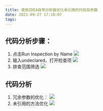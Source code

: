 ```yaml
---
title: 使用IDEA自带分析器优化未引用的代码及参数
date: 2021-09-27 17:10:07
tags:
---
```


## 代码分析步骤：

1. 点击Run Inspection by Name
![](https://414706657.oss-cn-shenzhen.aliyuncs.com/%E4%BB%A3%E7%A0%81%E4%BC%98%E5%8C%96/screenshot-20210927-101715.png)
2. 输入undeclared，打开检查项
![](https://414706657.oss-cn-shenzhen.aliyuncs.com/%E4%BB%A3%E7%A0%81%E4%BC%98%E5%8C%96/screenshot-20210927-101804.png)
3. 排查范围筛选
![](https://414706657.oss-cn-shenzhen.aliyuncs.com/%E4%BB%A3%E7%A0%81%E4%BC%98%E5%8C%96/screenshot-20210927-102258.png)

## 代码分析

1. 冗余参数的优化：
![](https://414706657.oss-cn-shenzhen.aliyuncs.com/%E4%BB%A3%E7%A0%81%E4%BC%98%E5%8C%96/screenshot-20210927-101859.png)
2. 未引用的方法优化
![](https://414706657.oss-cn-shenzhen.aliyuncs.com/%E4%BB%A3%E7%A0%81%E4%BC%98%E5%8C%96/screenshot-20210927-103233.png)
